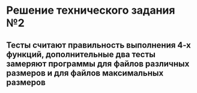 # Решение технического задания №2

## Тесты считают правильность выполнения 4-х функций, дополнительные два тесты замеряют программы для файлов различных размеров и для файлов максимальных размеров
